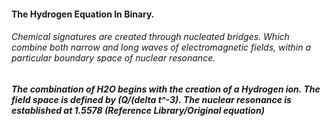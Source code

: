 #### The Hydrogen Equation In Binary.

###### Chemical signatures are created through nucleated bridges. Which combine both narrow and long waves of electromagnetic fields, within a particular boundary space of nuclear resonance.

##### The combination of H2O begins with the creation of a Hydrogen ion. The field space is defined by (Q/(delta t^-3). The nuclear resonance is established at 1.5578 (Reference Library/Original equation)


